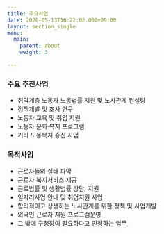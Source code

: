 ```yaml
---
title: 주요사업
date: 2020-05-13T16:22:02.000+09:00
layout: section_single
menu:
  main:
    parent: about
    weight: 3

---
```

### 주요 추진사업

- 취약계층 노동자 노동법률 지원 및 노사관계 컨설팅
- 정책개발 및 조사 연구
- 노동자 교육 및 취업 지원
- 노동자 문화·복지 프로그램
- 기타 노동복지 증진 사업

### 목적사업

- 근로자들의 실태 파악
- 근로자 복지서비스 제공
- 근로법률 및 생활법률 상담, 지원
- 일자리사업 안내 및 취업지원 사업
- 합리적이고 상생하는 노사관계를 위한 정책 및 사업개발
- 외국인 근로자 지원 프로그램운영
- 그 밖에 구청장이 필요하다고 인정하는 업무